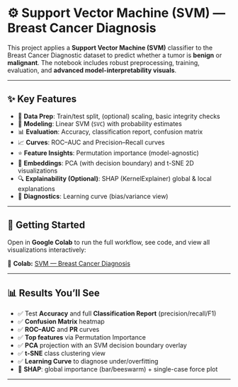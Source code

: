 # ⚙️ Support Vector Machine (SVM) — Breast Cancer Diagnosis

This project applies a **Support Vector Machine (SVM)** classifier to the Breast Cancer Diagnostic dataset to predict whether a tumor is **benign** or **malignant**. The notebook includes robust preprocessing, training, evaluation, and **advanced model-interpretability visuals**.

---

## ✨ Key Features
- 🧹 **Data Prep**: Train/test split, (optional) scaling, basic integrity checks  
- 🤖 **Modeling**: Linear SVM (`SVC`) with probability estimates  
- 📊 **Evaluation**: Accuracy, classification report, confusion matrix  
- 📈 **Curves**: ROC–AUC and Precision–Recall curves  
- ⭐ **Feature Insights**: Permutation importance (model-agnostic)  
- 🌌 **Embeddings**: PCA (with decision boundary) and t-SNE 2D visualizations  
- 🔍 **Explainability (Optional)**: SHAP (KernelExplainer) global & local explanations  
- 🧪 **Diagnostics**: Learning curve (bias/variance view)

---

## 🚀 Getting Started
Open in **Google Colab** to run the full workflow, see code, and view all visualizations interactively:

🔗 **Colab:** [SVM — Breast Cancer Diagnosis](https://colab.research.google.com/drive/1PIUkrIs2M19aeOy7ru053PhKPK1q3QlA?usp=sharing)



---

## 📊 Results You’ll See
- ✅ Test **Accuracy** and full **Classification Report** (precision/recall/F1)  
- ✅ **Confusion Matrix** heatmap  
- ✅ **ROC–AUC** and **PR** curves  
- ✅ **Top features** via Permutation Importance  
- ✅ **PCA** projection with an SVM decision boundary overlay  
- ✅ **t-SNE** class clustering view  
- ✅ **Learning Curve** to diagnose under/overfitting  
- 🔎  **SHAP**: global importance (bar/beeswarm) + single-case force plot

---


